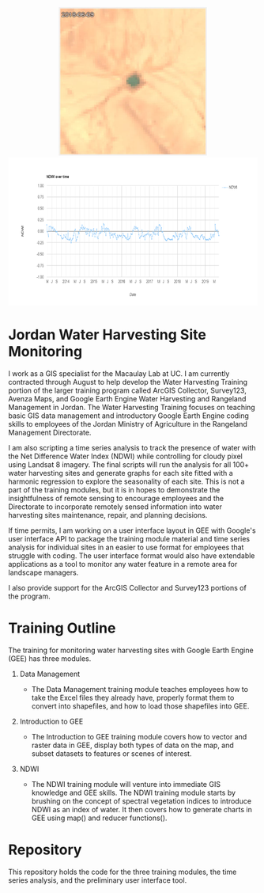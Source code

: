 <p align="center">
  <img width="300" height="300" src="posterImage.JPG"> <img width="600" height="300" src="NDWI.png">
</p>

# Jordan Water Harvesting Site Monitoring
I work as a GIS specialist for the Macaulay Lab at UC. I am currently contracted through August to help develop the Water Harvesting Training portion of the larger training program called ArcGIS Collector, Survey123, Avenza Maps, and Google Earth Engine Water Harvesting and Rangeland Management in Jordan. The Water Harvesting Training focuses on teaching basic GIS data management and introductory Google Earth Engine coding skills to employees of the Jordan Ministry of Agriculture in the Rangeland Management Directorate.

I am also scripting a time series analysis to track the presence of water with the Net Difference Water Index (NDWI) while controlling for cloudy pixel using Landsat 8 imagery. The final scripts will run the analysis for all 100+ water harvesting sites and generate graphs for each site fitted with a harmonic regression to explore the seasonality of each site. This is not a part of the training modules, but it is in hopes to demonstrate the insightfulness of remote sensing to encourage employees and the Directorate to incorporate remotely sensed information into water harvesting sites maintenance, repair, and planning decisions.

If time permits, I am working on a user interface layout in GEE with Google's user interface API to package the training module material and time series analysis for individual sites in an easier to use format for employees that struggle with coding. The user interface format would also have extendable applications as a tool to monitor any water feature in a remote area for landscape managers.

I also provide support for the ArcGIS Collector and Survey123 portions of the program.

# Training Outline
The training for monitoring water harvesting sites with Google Earth Engine (GEE) has three modules.

1. Data Management
    * The Data Management training module teaches employees how to take the Excel files they already have, properly format them to convert into shapefiles, and how to load those shapefiles into GEE.

2. Introduction to GEE
    * The Introduction to GEE training module covers how to vector and raster data in GEE, display both types of data on the map, and subset datasets to features or scenes of interest.

3. NDWI
    * The NDWI training module will venture into immediate GIS knowledge and GEE skills. The NDWI training module starts by brushing on the concept of spectral vegetation indices to introduce NDWI as an index of water. It then covers how to generate charts in GEE using map() and reducer functions().

# Repository
This repository holds the code for the three training modules, the time series analysis, and the preliminary user interface tool.
